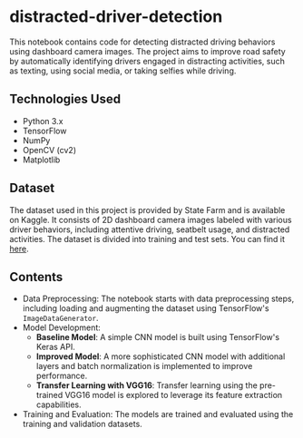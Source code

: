 # distracted-driver-detection
This notebook contains code for detecting distracted driving behaviors using dashboard camera images. The project aims to improve road safety by automatically identifying drivers engaged in distracting activities, such as texting, using social media, or taking selfies while driving.

## Technologies Used
- Python 3.x
- TensorFlow
- NumPy
- OpenCV (cv2)
- Matplotlib

## Dataset
The dataset used in this project is provided by State Farm and is available on Kaggle. It consists of 2D dashboard camera images labeled with various driver behaviors, including attentive driving, seatbelt usage, and distracted activities. The dataset is divided into training and test sets. You can find it [here](https://www.kaggle.com/c/state-farm-distracted-driver-detection).

## Contents
- Data Preprocessing: The notebook starts with data preprocessing steps, including loading and augmenting the dataset using TensorFlow's `ImageDataGenerator`.
- Model Development:
  - **Baseline Model**: A simple CNN model is built using TensorFlow's Keras API.
  - **Improved Model**: A more sophisticated CNN model with additional layers and batch normalization is implemented to improve performance.
  - **Transfer Learning with VGG16**: Transfer learning using the pre-trained VGG16 model is explored to leverage its feature extraction capabilities.
- Training and Evaluation: The models are trained and evaluated using the training and validation datasets.
